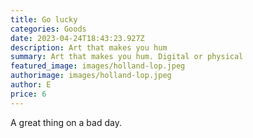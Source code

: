 ```yaml
---
title: Go lucky
categories: Goods
date: 2023-04-24T18:43:23.927Z
description: Art that makes you hum
summary: Art that makes you hum. Digital or physical
featured_image: images/holland-lop.jpeg
authorimage: images/holland-lop.jpeg
author: E
price: 6
---
```

A great thing on a bad day.